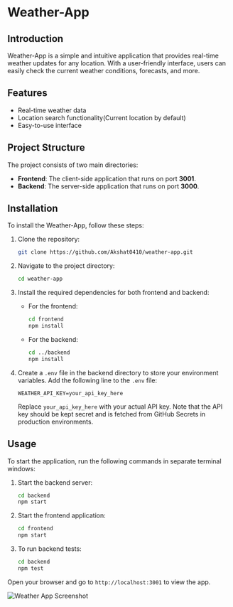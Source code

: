 # Weather-App

## Introduction
Weather-App is a simple and intuitive application that provides real-time weather updates for any location. With a user-friendly interface, users can easily check the current weather conditions, forecasts, and more.

## Features
- Real-time weather data
- Location search functionality(Current location by default)
- Easy-to-use interface

## Project Structure
The project consists of two main directories:
- **Frontend**: The client-side application that runs on port **3001**.
- **Backend**: The server-side application that runs on port **3000**.

## Installation
To install the Weather-App, follow these steps:

1. Clone the repository:
   ```bash
   git clone https://github.com/Akshat0410/weather-app.git
   ```
2. Navigate to the project directory:
   ```bash
   cd weather-app
   ```
3. Install the required dependencies for both frontend and backend:

   - For the frontend:
     ```bash
     cd frontend
     npm install
     ```

   - For the backend:
     ```bash
     cd ../backend
     npm install
     ```
4. Create a `.env` file in the backend directory to store your environment variables. Add the following line to the `.env` file:
   ```
   WEATHER_API_KEY=your_api_key_here
   ```
   Replace `your_api_key_here` with your actual API key. Note that the API key should be kept secret and is fetched from GitHub Secrets in production environments.

## Usage
To start the application, run the following commands in separate terminal windows:

1. Start the backend server:
   ```bash
   cd backend
   npm start
   ```

2. Start the frontend application:
   ```bash
   cd frontend
   npm start
   ```

3. To run backend tests:
   ```bash
   cd backend
   npm test
   ```

Open your browser and go to `http://localhost:3001` to view the app.

![Weather App Screenshot](app.png)